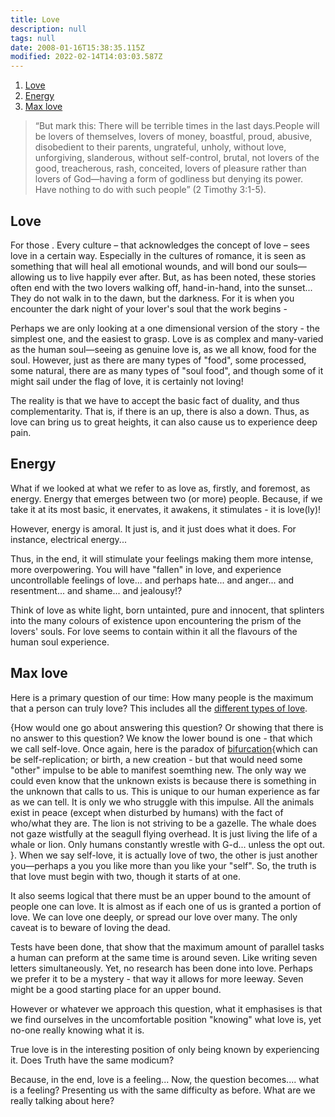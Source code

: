 ```yaml
---
title: Love
description: null
tags: null
date: 2008-01-16T15:38:35.115Z
modified: 2022-02-14T14:03:03.587Z
---
```


1. [Love](#love)
2. [Energy](#energy)
3. [Max love](#max-love)

> “But mark this: There will be terrible times in the last days.People will be lovers of themselves, lovers of money, boastful, proud, abusive, disobedient to their parents, ungrateful, unholy, without love, unforgiving, slanderous, without self-control, brutal, not lovers of the good, treacherous, rash, conceited, lovers of pleasure rather than lovers of God&mdash;having a form of godliness but denying its power. Have nothing to do with such people” (2 Timothy 3:1-5).

## Love

For those .
Every culture &ndash; that acknowledges the concept of love &ndash; sees love in a certain way. Especially in the cultures of romance, it is seen as something that will heal all emotional wounds, and will bond our souls&mdash;allowing us to live happily ever after. But, as has been noted, these stories often end with the two lovers walking off, hand-in-hand, into the sunset... They do not walk in to the dawn, but the darkness. For it is when you encounter the dark night of your lover's soul that the work begins -

Perhaps we are only looking at a one dimensional version of the story - the simplest one, and the easiest to grasp. Love is as complex and many-varied as the human soul&mdash;seeing as genuine love is, as we all know, food for the soul. However, just as there are many types of "food", some processed, some natural, there are as many types of "soul food", and though some of it might sail under the flag of love, it is certainly not loving!

The reality is that we have to accept the basic fact of duality, and thus complementarity. That is, if there is an up, there is also a down. Thus, as love can bring us to great heights, it can also cause us to experience deep pain.

## Energy

What if we looked at what we refer to as love as, firstly, and foremost, as energy. Energy that emerges between two (or more) people. Because, if we take it at its most basic, it enervates, it awakens, it stimulates - it is love(ly)!

However, energy is amoral. It just is, and it just does what it does. For instance, electrical energy...

Thus, in the end, it will stimulate your feelings making them more intense, more overpowering. You will have "fallen" in love, and experience uncontrollable feelings of love... and perhaps hate... and anger... and resentment... and shame... and jealousy!?

Think of love as white light, born untainted, pure and innocent, that splinters into the many colours of existence upon encountering the prism of the lovers' souls. For love seems to contain within it all the flavours of the human soul experience.

## Max love

Here is a primary question of our time: How many people is the maximum that a person can truly love? This includes all the [different types of love](/posts/neshama/love_greek/).

{How would one go about answering this question? Or showing that there is no answer to this question? We know the lower bound is one - that which we call self-love. Once again, here is the paradox of [bifurcation](bifurcation.html){which can be self-replication; or birth, a new creation - but that would need some "other" impulse to be able to manifest soemthing new. The only way we could even know that the unknown exists is because there is something in the unknown that calls to us. This is unique to our human experience as far as we can tell. It is only we who struggle with this impulse. All the animals exist in peace (except when disturbed by humans) with the fact of who/what they are. The lion is not striving to be a gazelle. The whale does not gaze wistfully at the seagull flying overhead. It is just living the life of a whale or lion. Only humans constantly wrestle with G-d... unless the opt out. }. When we say self-love, it is actually love of two, the other is just another you&mdash;perhaps a you you like more than you like your "self". So, the truth is that love must begin with two, though it starts of at one.

It also seems logical that there must be an upper bound to the amount of people one can love. It is almost as if each one of us is granted a portion of love. We can love one deeply, or spread our love over many. The only caveat is to beware of loving the dead.

Tests have been done, that show that the maximum amount of parallel tasks a human can preform at the same time is around seven. Like writing seven letters simultaneously. Yet, no research has been done into love. Perhaps we prefer it to be a mystery - that way it allows for more leeway. Seven might be a good starting place for an upper bound.

However or whatever we approach this question, what it emphasises is that we find ourselves in the uncomfortable position "knowing" what love is, yet no-one really knowing what it is.

True love is in the interesting position of only being known by experiencing it. Does Truth have the same modicum?

Because, in the end, love is a feeling... Now, the question becomes.... what is a feeling? Presenting us with the same difficulty as before. What are we really talking about here?
